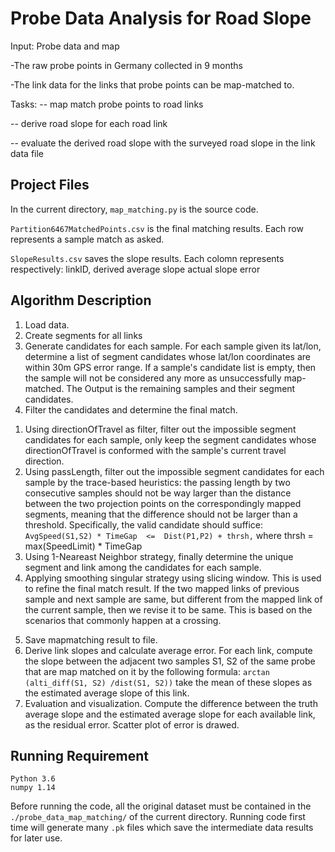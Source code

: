 # Probe Data Analysis for Road Slope

Input: Probe data and map

 -The raw probe points in Germany collected in 9 months

 -The link data for the links that probe points can be map-matched to.

Tasks:
 -- map match probe points to road links

 -- derive road slope for each road link
  
 -- evaluate the derived road slope with the surveyed road slope in the link data file

## Project Files
In the current directory,	`map_matching.py` is the source code.	

`Partition6467MatchedPoints.csv` is the final matching results. Each row represents a sample match as asked.

`SlopeResults.csv` saves the slope results. Each colomn represents respectively:
   linkID,
   derived average slope
   actual slope
   error


## Algorithm Description

1. Load data.  
2. Create segments for all links  
3. Generate candidates for each sample. For each sample given its lat/lon, determine a list of segment candidates whose lat/lon coordinates are within 30m GPS error range. If a sample's candidate list is empty, then the sample will not be considered any more as unsuccessfully map-matched. The Output is the remaining samples and their segment candidates.  
4. Filter the candidates and determine the final match.  
1) Using directionOfTravel as filter,  filter out the impossible segment candidates for each sample, 
    only keep the segment candidates whose directionOfTravel is conformed with the sample's current travel direction.  
2) Using passLength, filter out the impossible segment candidates for each sample by the trace-based heuristics: 
    the passing length by two consecutive samples should not be way larger than the distance between the two projection points on the correspondingly mapped segments, 
    meaning that the difference should not be larger than a threshold. Specifically, the valid candidate should suffice:
                    ```AvgSpeed(S1,S2) * TimeGap  <=  Dist(P1,P2) + thrsh,```
    where thrsh = max(SpeedLimit) * TimeGap  
3) Using 1-Neareast Neighbor strategy, finally determine the unique segment and link among the candidates for each sample.  
4) Applying smoothing singular strategy using slicing window. This is used to refine the final match result. If the two mapped links of previous sample and next sample are same, but different from the mapped link of the current sample, then we revise it to be same. This is based on the scenarios that commonly happen at a crossing.  

5. Save mapmatching result to file.  
6. Derive link slopes and calculate average error. For each link, compute the slope between the adjacent two samples S1, S2 of the same probe that are map matched on it by the following formula:
				```arctan (alti_diff(S1, S2) /dist(S1, S2))```
	take the mean of these slopes as the estimated average slope of this link.  
7. Evaluation and visualization. Compute the difference between the truth average slope and the estimated average slope for each available link, as the residual error. Scatter plot of error is drawed.  


## Running Requirement  
    Python 3.6
    numpy 1.14

Before running the code, all the original dataset must be contained in the `./probe_data_map_matching/` of the current directory. Running code first time will generate many `.pk` files which save the intermediate data results for later use.












